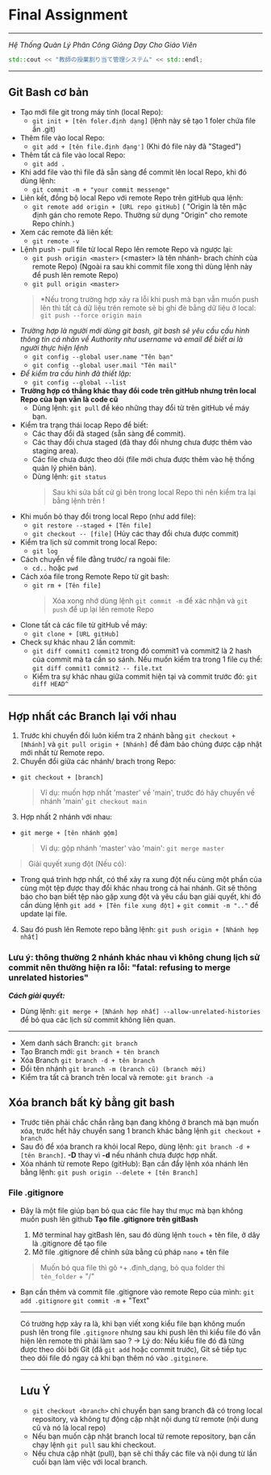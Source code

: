 # **Final Assignment**
*** 
*Hệ Thống Quản Lý Phân Công Giảng Dạy Cho Giáo Viên*

```cpp bash
std::cout << "教師の授業割り当て管理システム" << std::endl;
``` 
***
 ## **Git Bash cơ bản** 
- Tạo mới file git trong máy tính (local Repo):
  * `git init + [tên foler.định dạng]` (lệnh này sẽ tạo 1 foler chứa file ẩn .git)
- Thêm file vào local Repo:
  * `git add + [tên file.định đạng']` (Khi đó file này đã "Staged")
- Thêm tất cả file vào local Repo:
  * `git add .`
- Khi add file vào thì file đã sẵn sàng để commit lên local Repo, khi đó dùng lệnh:
  * `git commit -m + "your commit messenge"`
- Liên kết, đồng bộ local Repo với remote Repo trên gitHub qua lệnh:
  * `git remote add origin + [URL repo gitHub]` ( "Origin là tên mặc định gán cho remote Repo. Thường sử dụng "Origin" cho remote Repo chính.)
- Xem các remote đã liên kết:
  * `git remote -v`
- Lệnh push - pull file từ local Repo lên remote Repo và ngược lại:
  * `git push origin <master>` (\<master> là tên nhánh- brach chính của remote Repo) (Ngoài ra sau khi commit file xong thì dùng lệnh này để push lên remote Repo)
  * `git pull origin <master>`
   > *Nếu trong trường hợp xảy ra lỗi khi push mà bạn vẫn muốn push lên thì tất cả dữ liệu trên remote sẽ bị ghi đè bằng dữ liệu ở local: `git push --force origin main`
- *Trường hợp là người mới dùng git bash, git bash sẽ yêu cầu cấu hình thông tin cá nhân về Authority như username và email để biết ai là người thực hiện lệnh*
  * `git config --global user.name "Tên bạn"`
  *  `git config --global user.mail "Tên mail"`
- *Để kiểm tra cấu hình đã thiết lập:*
  * `git config --global --list`
- **Trường hợp có thằng khác thay đổi code trên gitHub nhưng trên local Repo của bạn vẫn là code cũ**
  * Dùng lệnh: `git pull` để kéo những thay đổi từ trên gitHub về máy bạn.
- Kiểm tra trạng thái locap Repo để biết:
  * Các thay đổi đã staged (sẵn sàng để commit).
  * Các thay đổi chưa staged (đã thay đổi nhưng chưa được thêm vào staging area).
  * Các file chưa được theo dõi (file mới chưa được thêm vào hệ thống quản lý phiên bản).
  * Dùng lệnh: `git status`
    > Sau khi sửa bất cứ gì bên trong local Repo thì nên kiểm tra lại bằng lệnh trên !
- Khi muốn bỏ thay đổi trong local Repo (như add file):
  * `git restore --staged + [Tên file]`
  * `git checkout -- [file]` (Hủy các thay đổi chưa được commit)
- Kiểm tra lịch sử commit trong local Repo:
  * `git log`
- Cách chuyển về file đằng trước/ ra ngoài file:
  * `cd..` hoặc `pwd`
- Cách xóa file trong Remote Repo từ git bash:
  * `git rm + [Tên file]`
    > Xóa xong nhớ dùng lệnh `git commit -m` để xác nhận và `git push` để up lại lên remote Repo
- Clone tất cả các file từ gitHub về máy:
  * `git clone + [URL gitHub]`
- Check sự khác nhau 2 lần commit:
  * `git diff commit1 commit2` trong đó commit1 và commit2 là 2 hash của commit mà ta cần so sánh. Nếu muốn kiểm tra trong 1 file cụ thể: `git diff commit1 commit2 -- file.txt`
  * Kiểm tra sự khác nhau giữa commit hiện tại và commit trước đó: `git diff HEAD^`
*** 
## **Hợp nhất các Branch lại với nhau** ##
1. Trước khi chuyển đổi luôn kiểm tra 2 nhánh bằng `git checkout + [Nhánh]` và `git pull origin + [Nhánh]` để đảm bảo chúng được cập nhật mới nhất từ Remote repo.
2. Chuyển đổi giữa các nhánh/ brach trong Repo:
  * `git checkout + [branch]`
    > Ví dụ: muốn hợp nhất 'master' về 'main', trước đó hãy chuyển về nhánh 'main'
    > `git checkout main`
3. Hợp nhất 2 nhánh với nhau:
  * `git merge + [tên nhánh gộm]`
    > Ví dụ: gộp nhánh 'master' vào 'main': `git merge master`
> Giải quyết xung đột (Nếu có):
  * Trong quá trình hợp nhất, có thể xảy ra xung đột nếu cùng một phần của cùng một tệp được thay đổi khác nhau trong cả hai nhánh. Git sẽ thông báo cho bạn biết tệp nào gặp xung đột và yêu cầu bạn giải quyết, khi đó cần dùng lệnh `git add + [Tên file xung đột]` + `git commit -m ".."` để update lại file.
4. Sau đó push lên Remote repo bằng lệnh: `git push origin + [Nhánh hợp nhất]`
### Lưu ý: thông thường 2 nhánh khác nhau vì không chung lịch sử commit nên thường hiện ra lỗi: "fatal: refusing to merge unrelated histories" ###
***Cách giải quyết:***
- Dùng lệnh: `git merge + [Nhánh hợp nhất] --allow-unrelated-histories` để bỏ qua các lịch sử commit không liên quan.
***
- Xem danh sách Branch: `git branch`
- Tạo Branch mới: `git branch + tên branch`
- Xóa Branch `git branch -d + tên branch`
- Đổi tên nhánh `git branch -m (branch cũ) (branch mới)`
- Kiểm tra tất cả branch trên local và remote: `git branch -a`
## **Xóa branch bất kỳ bằng git bash** ##
* Trước tiên phải chắc chắn rằng bạn đang không ở branch mà bạn muốn xóa, trước hết hãy chuyển sang 1 branch khác bằng lệnh `git checkout + branch`
* Sau đó để xóa branch ra khỏi local Repo, dùng lệnh: `git branch -d + [tên Branch]`. **-D** thay vì **-d** nếu nhánh chưa được hợp nhất.
* Xóa nhánh từ remote Repo (gitHub): Bạn cần đẩy lệnh xóa nhánh lên bằng lệnh:  `git push origin --delete + [tên Branch]`

### **File .gitignore** ###
* Đây là một file giúp bạn bỏ qua các file hay thư mục mà bạn không muốn push lên github
**Tạo file .gitignore trên gitBash**
  1. Mở terminal hay gitBash lên, sau đó dùng lệnh `touch` + tên file, ở dây là .gitignore để tạo file
  2. Mở file .gitignore để chỉnh sửa bằng cú pháp `nano` + tên file
  > Muốn bỏ qua file thì gõ `*`+ .định_dạng, bỏ qua folder thì `tên_folder` + "/"
* Bạn cần thêm và commit file .gitignore vào remote Repo của mình:
  `git add .gitignore`
  `git commit -m` + "Text"
  ***
  Có trường hợp xảy ra là, khi bạn viết xong kiểu file bạn không muốn push lên trong file `.gitignore` nhưng sau khi push lên thì kiểu file đó vẫn hiện lên remote thì phải làm sao ?
  -> Lý do: Nếu kiểu file đó đã từng được theo dõi bởi Git (đã `git add` hoặc commit trước), Git sẽ tiếp tục theo dõi file đó ngay cả khi bạn thêm nó vào `.gitginore`.
  
  ***
  ## **Lưu Ý** ##
  * `git checkout <branch>` chỉ chuyển bạn sang branch đã có trong local repository, và không tự động cập nhật nội dung từ remote (nội dung cũ và nó là local repo)
  * Nếu bạn muốn cập nhật branch local từ remote repository, bạn cần chạy lệnh `git pull` sau khi checkout.
  * Nếu chưa cập nhật (pull), bạn sẽ chỉ thấy các file và nội dung từ lần cuối bạn làm việc với local branch.
 
